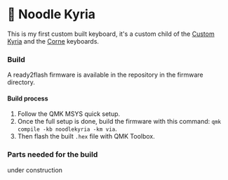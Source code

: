 # :ramen: Noodle Kyria

This is my first custom built keyboard, it's a custom child of the [Custom Kyria](https://github.com/MoltenZaz/Handwired-Kyria) and the [Corne](https://github.com/foostan/crkbd/tree/main) keyboards.

### Build

A ready2flash firmware is available in the repository in the firmware directory.

#### Build process

1. Follow the QMK MSYS quick setup.
2. Once the full setup is done, build the firmware with this command:
`qmk compile -kb noodlekyria -km via`.
3. Then flash the built `.hex` file with QMK Toolbox.

### Parts needed for the build

under construction
